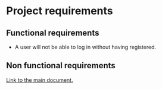 # Project requirements

## Functional requirements

- A user will not be able to log in without having registered.
## Non functional requirements
[Link to the main document.](../../README.md)
